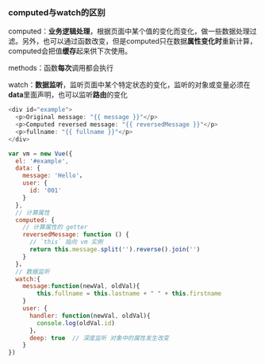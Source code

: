 ### computed与watch的区别

computed：**业务逻辑处理**，根据页面中某个值的变化而变化，做一些数据处理过滤。另外，也可以通过函数改变，但是computed只在数据**属性变化时**重新计算，computed会把值**缓存**起来供下次使用。

methods：函数**每次**调用都会执行

watch：**数据监听**，监听页面中某个特定状态的变化，监听的对象或变量必须在**data**里面声明，也可以监听**路由**的变化

```js
<div id="example">
  <p>Original message: "{{ message }}"</p>
  <p>Computed reversed message: "{{ reversedMessage }}"</p>
  <p>fullname: "{{ fullname }}"</p>
</div>
```

```js
var vm = new Vue({
  el: '#example',
  data: {
    message: 'Hello'，
    user: {
      id: '001'
    }
  },
  // 计算属性
  computed: {
    // 计算属性的 getter
    reversedMessage: function () {
      // `this` 指向 vm 实例
      return this.message.split('').reverse().join('')
    }
  }，
  // 数据监听
  watch:{
    message:function(newVal, oldVal){
        this.fullname = this.lastname + " " + this.firstname
    }
    user: {
      handler: function(newVal, oldVal){
        console.log(oldVal.id)
      }，
      deep: true  // 深度监听 对象中的属性发生改变
    }
})
```



